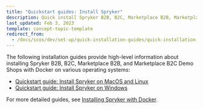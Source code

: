 ```yaml
---
title: "Quickstart guides: Install Spryker"
description: Quick install Spryker B2B, B2C, Marketplace B2B, Marketplace B2C
last_updated: Feb 3, 2023
template: concept-topic-template
redirect_from:
  - /docs/scos/dev/set-up/quick-installation-guides/quick-installation-guides.html
---
```


The following installation guides provide high-level information about installing Spryker B2B, B2C, Marketplace B2B, and Marketplace B2C Demo Shops with Docker on various operating systems:

- [Quickstart guide: Install Spryker on MacOS and Linux](/docs/scos/dev/set-up/quickstart-guides-install-spryker/quickstart-guide-install-spryker-on-macos-and-linux.html)
- [Quickstart guide: Install Spryker on Windows](/docs/scos/dev/set-up/quickstart-guides-install-spryker/quickstart-guide-install-spryker-on-windows.html)

For more detailed guides, see [Installing Spryker with Docker](/docs/scos/dev/set-up/install-spryker/installing-spryker-with-docker.html#prerequisites).

